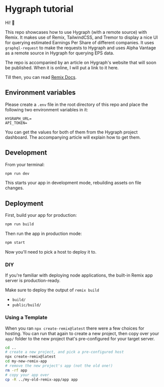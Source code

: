 # Hygraph tutorial

Hi! 👋

This repo showcases how to use Hygraph (with a remote source) with Remix. It makes use of Remix, TailwindCSS, and Tremor to display a nice UI for querying estimated Earnings Per Share of different companies. It uses `graphql-request` to make the requests to Hygraph and uses Alpha Vantage as a remote source in Hygraph for querying EPS data.

The repo is accompanied by an article on Hygraph's website that will soon be published. When it is online, I will put a link to it here. 

Till then, you can read [Remix Docs](https://remix.run/docs).

## Environment variables

Please create a `.env` file in the root directory of this repo and place the following two environment variables in it:

```
HYGRAPH_URL=
API_TOKEN=
```

You can get the values for both of them from the Hygraph project dashboard. The accompanying article will explain how to get them.

## Development

From your terminal:

```sh
npm run dev
```

This starts your app in development mode, rebuilding assets on file changes.

## Deployment

First, build your app for production:

```sh
npm run build
```

Then run the app in production mode:

```sh
npm start
```

Now you'll need to pick a host to deploy it to.

### DIY

If you're familiar with deploying node applications, the built-in Remix app server is production-ready.

Make sure to deploy the output of `remix build`

- `build/`
- `public/build/`

### Using a Template

When you ran `npx create-remix@latest` there were a few choices for hosting. You can run that again to create a new project, then copy over your `app/` folder to the new project that's pre-configured for your target server.

```sh
cd ..
# create a new project, and pick a pre-configured host
npx create-remix@latest
cd my-new-remix-app
# remove the new project's app (not the old one!)
rm -rf app
# copy your app over
cp -R ../my-old-remix-app/app app
```
